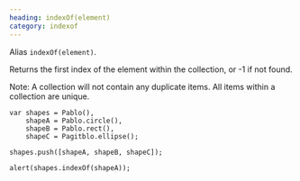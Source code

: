 ```yaml
--- 
heading: indexOf(element)
category: indexof
---
```


Alias `indexOf(element)`.

Returns the first index of the element within the collection, or -1 if not found.

Note: A collection will not contain any duplicate items. All items within a collection are unique.

    var shapes = Pablo(),
        shapeA = Pablo.circle(),
        shapeB = Pablo.rect(),
        shapeC = Pagitblo.ellipse();

    shapes.push([shapeA, shapeB, shapeC]);

    alert(shapes.indexOf(shapeA));
